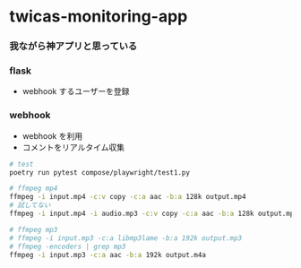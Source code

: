 # twicas-monitoring-app

### 我ながら神アプリと思っている

### flask

- webhook するユーザーを登録

### webhook

- webhook を利用
- コメントをリアルタイム収集

```bash
# test
poetry run pytest compose/playwright/test1.py

# ffmpeg mp4
ffmpeg -i input.mp4 -c:v copy -c:a aac -b:a 128k output.mp4
# 試してない
ffmpeg -i input.mp4 -i audio.mp3 -c:v copy -c:a aac -b:a 128k output.mp4

# ffmpeg mp3
# ffmpeg -i input.mp3 -c:a libmp3lame -b:a 192k output.mp3
# ffmpeg -encoders | grep mp3
ffmpeg -i input.mp3 -c:a aac -b:a 192k output.m4a

```
